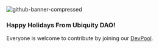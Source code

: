 ![github-banner-compressed](https://user-images.githubusercontent.com/4975670/208547997-8b1164ec-22eb-48a6-889a-264d83d92b25.jpg)

### Happy Holidays From Ubiquity DAO! 

Everyone is welcome to contribute by joining our [DevPool](https://dao.ubq.fi/devpool).
